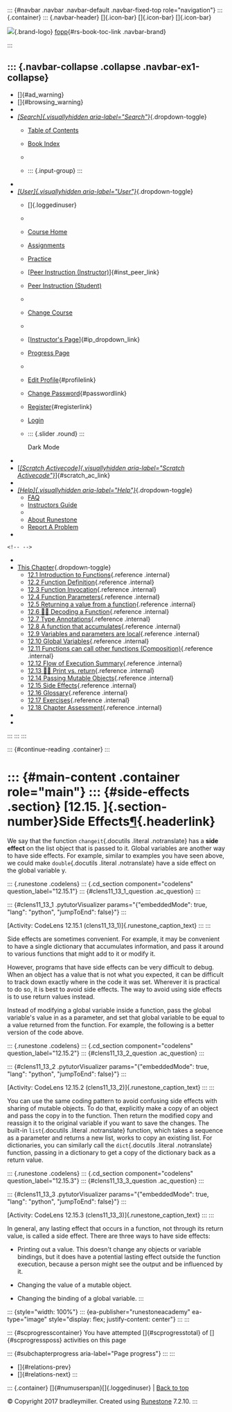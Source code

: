 ::: {#navbar .navbar .navbar-default .navbar-fixed-top role="navigation"}
::: {.container}
::: {.navbar-header}
[]{.icon-bar} []{.icon-bar} []{.icon-bar}

<div>

[![](../_static/img/RAIcon.png)](/runestone/default/user/login){.brand-logo}
[fopp](../index.html){#rs-book-toc-link .navbar-brand}

</div>
:::

::: {.navbar-collapse .collapse .navbar-ex1-collapse}
-   
-   []{#ad_warning}
-   []{#browsing_warning}
-   
-   [*[Search]{.visuallyhidden
    aria-label="Search"}*](#){.dropdown-toggle}
    -   [Table of Contents](../index.html)

    -   [Book Index](../genindex.html)

    -   

    -   ::: {.input-group}
        :::
-   
-   [*[User]{.visuallyhidden aria-label="User"}*](#){.dropdown-toggle}
    -   []{.loggedinuser}

    -   

    -   [Course Home](/ns/course/index)

    -   [Assignments](/assignment/student/chooseAssignment)

    -   [Practice](/runestone/assignments/practice)

    -   [[Peer Instruction
        (Instructor)](/runestone/peer/instructor.html)]{#inst_peer_link}

    -   [Peer Instruction (Student)](/runestone/peer/student.html)

    -   

    -   [Change Course](/runestone/default/courses)

    -   

    -   [[Instructor\'s
        Page](/runestone/admin/index)]{#ip_dropdown_link}

    -   [Progress Page](/runestone/dashboard/studentreport)

    -   

    -   [Edit Profile](/runestone/default/user/profile){#profilelink}

    -   [Change
        Password](/runestone/default/user/change_password){#passwordlink}

    -   [Register](/runestone/default/user/register){#registerlink}

    -   [Login](#)

    -   ::: {.slider .round}
        :::

        Dark Mode
-   
-   [[*[Scratch Activecode]{.visuallyhidden
    aria-label="Scratch Activecode"}*](javascript:runestoneComponents.popupScratchAC())]{#scratch_ac_link}
-   
-   [*[Help]{.visuallyhidden aria-label="Help"}*](#){.dropdown-toggle}
    -   [FAQ](http://runestoneinteractive.org/pages/faq.html)
    -   [Instructors Guide](https://guide.runestone.academy)
    -   
    -   [About Runestone](http://runestoneinteractive.org)
    -   [Report A
        Problem](/runestone/default/reportabug?course=fopp&page=SideEffects)
-   

```{=html}
<!-- -->
```
-   
-   [This Chapter](../index.html){.dropdown-toggle}
    -   [12.1 Introduction to
        Functions](intro-Functions.html){.reference .internal}
    -   [12.2 Function Definition](FunctionDefinitions.html){.reference
        .internal}
    -   [12.3 Function Invocation](FunctionInvocation.html){.reference
        .internal}
    -   [12.4 Function Parameters](FunctionParameters.html){.reference
        .internal}
    -   [12.5 Returning a value from a
        function](Returningavaluefromafunction.html){.reference
        .internal}
    -   [12.6 👩‍💻 Decoding a
        Function](DecodingaFunction.html){.reference .internal}
    -   [12.7 Type Annotations](TypeAnnotations.html){.reference
        .internal}
    -   [12.8 A function that
        accumulates](Afunctionthataccumulates.html){.reference
        .internal}
    -   [12.9 Variables and parameters are
        local](Variablesandparametersarelocal.html){.reference
        .internal}
    -   [12.10 Global Variables](GlobalVariables.html){.reference
        .internal}
    -   [12.11 Functions can call other functions
        (Composition)](Functionscancallotherfunctions.html){.reference
        .internal}
    -   [12.12 Flow of Execution
        Summary](FlowofExecutionSummary.html){.reference .internal}
    -   [12.13 👩‍💻 Print vs. return](Printvsreturn.html){.reference
        .internal}
    -   [12.14 Passing Mutable
        Objects](PassingMutableObjects.html){.reference .internal}
    -   [12.15 Side Effects](SideEffects.html){.reference .internal}
    -   [12.16 Glossary](Glossary.html){.reference .internal}
    -   [12.17 Exercises](Exercises.html){.reference .internal}
    -   [12.18 Chapter Assessment](ChapterAssessment.html){.reference
        .internal}
-   
-   
:::
:::
:::

::: {#continue-reading .container}
:::

::: {#main-content .container role="main"}
::: {#side-effects .section}
[12.15. ]{.section-number}Side Effects[¶](#side-effects "Permalink to this heading"){.headerlink}
=================================================================================================

We say that the function `changeit`{.docutils .literal .notranslate} has
a **side effect** on the list object that is passed to it. Global
variables are another way to have side effects. For example, similar to
examples you have seen above, we could make `double`{.docutils .literal
.notranslate} have a side effect on the global variable y.

::: {.runestone .codelens}
::: {.cd_section component="codelens" question_label="12.15.1"}
::: {#clens11_13_1_question .ac_question}
:::

::: {#clens11_13_1 .pytutorVisualizer params="{\"embeddedMode\": true, \"lang\": \"python\", \"jumpToEnd\": false}"}
:::

[Activity: CodeLens 12.15.1 (clens11\_13\_1)]{.runestone_caption_text}
:::
:::

Side effects are sometimes convenient. For example, it may be convenient
to have a single dictionary that accumulates information, and pass it
around to various functions that might add to it or modify it.

However, programs that have side effects can be very difficult to debug.
When an object has a value that is not what you expected, it can be
difficult to track down exactly where in the code it was set. Wherever
it is practical to do so, it is best to avoid side effects. The way to
avoid using side effects is to use return values instead.

Instead of modifying a global variable inside a function, pass the
global variable's value in as a parameter, and set that global variable
to be equal to a value returned from the function. For example, the
following is a better version of the code above.

::: {.runestone .codelens}
::: {.cd_section component="codelens" question_label="12.15.2"}
::: {#clens11_13_2_question .ac_question}
:::

::: {#clens11_13_2 .pytutorVisualizer params="{\"embeddedMode\": true, \"lang\": \"python\", \"jumpToEnd\": false}"}
:::

[Activity: CodeLens 12.15.2 (clens11\_13\_2)]{.runestone_caption_text}
:::
:::

You can use the same coding pattern to avoid confusing side effects with
sharing of mutable objects. To do that, explicitly make a copy of an
object and pass the copy in to the function. Then return the modified
copy and reassign it to the original variable if you want to save the
changes. The built-in `list`{.docutils .literal .notranslate} function,
which takes a sequence as a parameter and returns a new list, works to
copy an existing list. For dictionaries, you can similarly call the
`dict`{.docutils .literal .notranslate} function, passing in a
dictionary to get a copy of the dictionary back as a return value.

::: {.runestone .codelens}
::: {.cd_section component="codelens" question_label="12.15.3"}
::: {#clens11_13_3_question .ac_question}
:::

::: {#clens11_13_3 .pytutorVisualizer params="{\"embeddedMode\": true, \"lang\": \"python\", \"jumpToEnd\": false}"}
:::

[Activity: CodeLens 12.15.3 (clens11\_13\_3)]{.runestone_caption_text}
:::
:::

In general, any lasting effect that occurs in a function, not through
its return value, is called a side effect. There are three ways to have
side effects:

-   Printing out a value. This doesn't change any objects or variable
    bindings, but it does have a potential lasting effect outside the
    function execution, because a person might see the output and be
    influenced by it.

-   Changing the value of a mutable object.

-   Changing the binding of a global variable.
:::

::: {style="width: 100%"}
::: {ea-publisher="runestoneacademy" ea-type="image" style="display: flex; justify-content: center"}
:::
:::

::: {#scprogresscontainer}
You have attempted []{#scprogresstotal} of []{#scprogressposs}
activities on this page

::: {#subchapterprogress aria-label="Page progress"}
:::
:::

-   [[](PassingMutableObjects.html)]{#relations-prev}
-   [[](Glossary.html)]{#relations-next}
:::

::: {.container}
[]{#numuserspan}[]{.loggedinuser} \| [Back to top](#)

© Copyright 2017 bradleymiller. Created using
[Runestone](http://runestoneinteractive.org/) 7.2.10.
:::
